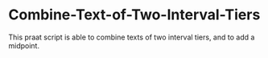 # Combine-Text-of-Two-Interval-Tiers
This praat script is able to combine texts of two interval tiers, and to add a midpoint.
